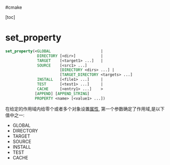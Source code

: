 #cmake

[toc]

# set_property
```cmake
set_property(<GLOBAL                      |
              DIRECTORY [<dir>]           |
              TARGET    [<target1> ...]   |
              SOURCE    [<src1> ...]
                        [DIRECTORY <dirs> ...] |
                        [TARGET_DIRECTORY <targets> ...]
              INSTALL   [<file1> ...]     |
              TEST      [<test1> ...]     |
              CACHE     [<entry1> ...]    >
             [APPEND] [APPEND_STRING]
             PROPERTY <name> [<value1> ...])
```
在给定的作用域内给零个或者多个对象设置[属性](https://cmake.biofan.org/properties.html),
第一个参数确定了作用域,是以下值中之一:
- GLOBAL
- DIRECTORY
- TARGET
- SOURCE
- INSTALL
- TEST
- CACHE
